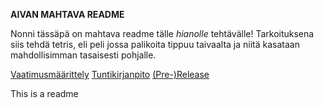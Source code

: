 **AIVAN MAHTAVA README**

Nonni tässäpä on mahtava readme tälle *hianolle* tehtävälle!
Tarkoituksena siis tehdä tetris, eli peli jossa palikoita tippuu 
taivaalta ja niitä kasataan mahdollisimman tasaisesti pohjalle.

[Vaatimusmäärittely](https://github.com/havemik/otm-harjoitustyo/blob/master/Dokumentaatio/Vaatimusmaarittely.md)
[Tuntikirjanpito](https://github.com/havemik/otm-harjoitustyo/blob/master/Dokumentaatio/tuntikirjanpito.md)
[(Pre-)Release](https://github.com/havemik/otm-harjoitustyo/releases/tag/viikko5)

This is a readme
